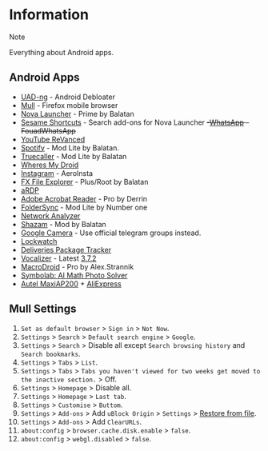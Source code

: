 # Information

> [!NOTE]
> Everything about Android apps.

## Android Apps

- [UAD-ng](https://github.com/Universal-Debloater-Alliance/universal-android-debloater-next-generation/releases/latest) - Android Debloater
- [Mull](https://f-droid.org/packages/us.spotco.fennec_dos/) - Firefox mobile browser
- [Nova Launcher](https://4pda.to/forum/index.php?act=findpost&pid=10706661&anchor=Spoil-10706661-8) - Prime by Balatan
- [Sesame Shortcuts](https://4pda.to/forum/index.php?showtopic=921566#entry77882334) - Search add-ons for Nova Launcher
    ~~-[WhatsApp](https://4pda.to/forum/index.php?showtopic=186375#Spoil-5125511-12) - FouadWhatsApp~~
- [YouTube ReVanced](https://4pda.to/forum/index.php?act=findpost&pid=115638129&anchor=Spoil-115638129-4)
- [Spotify](https://4pda.to/forum/index.php?act=findpost&pid=8030514&anchor=Spoil-8030514-11) - Mod Lite by Balatan.
- [Truecaller](https://4pda.to/forum/index.php?showtopic=417409#Spoil-18455027-5) - Mod Lite by Balatan
- [Wheres My Droid](https://forum.mobilism.me/search.php?keywords=Wheres+My+Droid&sr=topics&sf=titleonly)
- [Instagram](https://4pda.to/forum/index.php?showtopic=326697#Spoil-12392478-7) - AeroInsta
- [FX File Explorer](https://4pda.to/forum/index.php?showtopic=268117#entry9048468) - Plus/Root by Balatan
- [aRDP](https://4pda.to/forum/index.php?showtopic=658880#entry39545784)
- [Adobe Acrobat Reader](https://4pda.to/forum/index.php?showtopic=171588#Spoil-4535663-3) - Pro by Derrin
- [FolderSync](https://4pda.to/forum/index.php?showtopic=258965#Spoil-8586413-7) - Mod Lite by Number one
- [Network Analyzer](https://4pda.to/forum/index.php?showtopic=969002#Spoil-89769375-3)
- [Shazam](https://4pda.to/forum/index.php?showtopic=128657#Spoil-2955496-4) - Mod by Balatan
- [Google Camera](https://www.celsoazevedo.com/files/android/google-camera/links/) - Use official telegram groups instead.
- [Lockwatch](https://4pda.to/forum/index.php?showtopic=677900#entry41610679)
- [Deliveries Package Tracker](https://4pda.to/forum/index.php?showtopic=805869#entry58797224)
- [Vocalizer](https://4pda.to/forum/index.php?showtopic=987292#apk) - Latest [3.7.2](https://4pda.to/forum/index.php?showtopic=987292&view=findpost&p=110538703)
- [MacroDroid](https://4pda.to/forum/index.php?act=findpost&pid=15401143&anchor=Spoil-15401143-14) - Pro by Alex.Strannik
- [Symbolab: AI Math Photo Solver](https://4pda.to/forum/index.php?showtopic=702296&view=findpost&p=44337245)
- [Autel MaxiAP200](https://4pda.to/forum/index.php?showtopic=961129&st=2400#entry93164749) + [AliExpress](https://www.aliexpress.com/item/32991837323.html)

## Mull Settings

1. `Set as default browser` > `Sign in` > `Not Now`.
2. `Settings` > `Search` > `Default search engine` > `Google`.
3. `Settings` > `Search` > Disable all except `Search browsing history` and `Search bookmarks`.
4. `Settings` > `Tabs` > `List`.
5. `Settings` > `Tabs` > `Tabs you haven't viewed for two weeks get moved to the inactive section.` > Off.
6. `Settings` > `Homepage` > Disable all.
7. `Settings` > `Homepage` > `Last tab`.
8. `Settings` > `Customise` > `Buttom`.
9. `Settings` > `Add-ons` > Add `uBlock Origin` > `Settings` > [Restore from file](https://raw.githubusercontent.com/ByKsTv/Everything/main/Windows/uBlock_Origin/Backup.txt).
10. `Settings` > `Add-ons` > Add `ClearURLs`.
11. `about:config` > `browser.cache.disk.enable` > `false`.
12. `about:config` > `webgl.disabled` > `false`.
